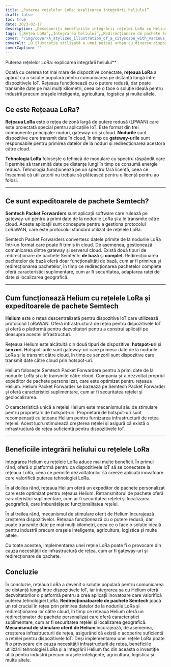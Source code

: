 ```yaml
---
title: „Puterea rețelelor LoRa: explicarea integrării heliului”
draft: false
toc: true
date: 2023-02-17
description: „Descoperiți beneficiile integrării rețelei LoRa cu Helium pentru dispozitive și industrii IoT, cum ar fi orașele inteligente, agricultura și logistica.”
tags: [„Rețea LoRa”,„Integrarea heliului”,„Redirecționare de pachete Semtech”,„Aplicații IoT”,„LPWAN”,„modulație cu spectru extins”,"gateway","nor",„Protocol LoRaWAN”,"infrastructura retelei","hotspot-uri","senzori","securitatea retelei","geolocalizare",„mecanism de stimulare”,„orașe inteligente”,"agricultură","logistică",„dezvoltare IoT”,„comunicare pe distanță lungă”]
cover: "/img/cover/A_stylized_illustration_of_a_cityscape_with_various_IoT_dev.png"
coverAlt: „O ilustrație stilizată a unui peisaj urban cu diverse dispozitive IoT conectate la o rețea reprezentată ca o rețea de lumină, cu sigla Helium afișată vizibil.”
coverCaption: ""
---
```

 Puterea rețelelor LoRa: explicarea integrării heliului**

Odată cu cererea tot mai mare de dispozitive conectate, **rețeaua LoRa** a apărut ca o soluție populară pentru comunicarea pe distanță lungă între dispozitivele IoT. Rețeaua funcționează cu o putere redusă, dar poate transmite date pe mai mulți kilometri, ceea ce o face o soluție ideală pentru industrii precum orașele inteligente, agricultura, logistica și multe altele.

## Ce este Rețeaua LoRa?

**Rețeaua LoRa** este o rețea de zonă largă de putere redusă (LPWAN) care este proiectată special pentru aplicațiile IoT. Este format din trei componente principale: noduri, gateway-uri și cloud. **Nodurile** sunt dispozitive care transmit date în cloud, în timp ce **gateway-urile** sunt responsabile pentru primirea datelor de la noduri și redirecționarea acestora către cloud.

**Tehnologia LoRa** folosește o tehnică de modulare cu spectru răspândit care îi permite să transmită date pe distanțe lungi în timp ce consumă energie redusă. Tehnologia funcționează pe un spectru fără licență, ceea ce înseamnă că utilizatorii nu trebuie să plătească pentru o licență pentru ao folosi.

______

## Ce sunt expeditoarele de pachete Semtech?

**Semtech Packet Forwarders** sunt aplicații software care rulează pe gateway-uri pentru a primi date de la nodurile LoRa și a le transmite către cloud. Aceste aplicații sunt concepute pentru a gestiona protocolul LoRaWAN, care este protocolul standard utilizat de rețelele LoRa.

Semtech Packet Forwarders convertesc datele primite de la nodurile LoRa într-un format care poate fi trimis în cloud. De asemenea, gestionează comunicarea dintre gateway și serverul cloud. Există două tipuri de redirecționare de pachete Semtech: **de bază** și **complet**. Redirecționarea pachetelor de bază oferă doar funcționalități de bază, cum ar fi primirea și redirecționarea pachetelor, în timp ce redirecționarea pachetelor complete oferă caracteristici suplimentare, cum ar fi securitatea, adaptarea ratei de date și localizarea geografică.

______

## Cum funcționează Helium cu rețelele LoRa și expeditoarele de pachete Semtech

**Helium** este o rețea descentralizată pentru dispozitive IoT care utilizează protocolul LoRaWAN. Oferă infrastructură de rețea pentru dispozitivele IoT și oferă o platformă pentru dezvoltatori pentru a construi aplicații pe deasupra acestei infrastructuri.

Rețeaua Helium este alcătuită din două tipuri de dispozitive: **hotspot-uri** și **senzori**. Hotspot-urile sunt gateway-uri care primesc date de la nodurile LoRa și le transmit către cloud, în timp ce senzorii sunt dispozitive care transmit date către cloud prin hotspot-uri.

Helium folosește Semtech Packet Forwardere pentru a primi date de la nodurile LoRa și a le transmite către cloud. Compania și-a dezvoltat propriul expeditor de pachete personalizat, care este optimizat pentru rețeaua Helium. Helium Packet Forwarder se bazează pe Semtech Packet Forwarder și oferă caracteristici suplimentare, cum ar fi securitatea rețelei și geolocalizarea.

O caracteristică unică a rețelei Helium este mecanismul său de stimulare pentru proprietarii de hotspot-uri. Proprietarii de hotspot-uri sunt recompensați cu jetoane Helium pentru furnizarea infrastructurii de rețea rețelei. Acest lucru stimulează creșterea rețelei și asigură că există o infrastructură de rețea suficientă pentru dispozitivele IoT.

______

## Beneficiile integrării heliului cu rețelele LoRa

Integrarea Helium cu rețelele LoRa aduce mai multe beneficii. În primul rând, oferă o platformă pentru ca dispozitivele IoT să se conecteze la rețeaua LoRa, ceea ce permite dezvoltatorilor să creeze aplicații inovatoare care valorifică puterea tehnologiei LoRa.

În al doilea rând, rețeaua Helium oferă un expeditor de pachete personalizat care este optimizat pentru rețeaua Helium. Retransmitorul de pachete oferă caracteristici suplimentare, cum ar fi securitatea rețelei și localizarea geografică, care îmbunătățesc funcționalitatea rețelei.

În al treilea rând, mecanismul de stimulare oferit de Helium încurajează creșterea dispozitivelor. Rețeaua funcționează cu o putere redusă, dar poate transmite date pe mai mulți kilometri, ceea ce o face o soluție ideală pentru industrii precum orașele inteligente, agricultura, logistica și multe altele.

Cu toate acestea, implementarea unei rețele LoRa poate fi o provocare din cauza necesității de infrastructură de rețea, cum ar fi gateway-uri și redirecționare de pachete.

## Concluzie
În concluzie, rețeaua LoRa a devenit o soluție populară pentru comunicarea pe distanță lungă între dispozitivele IoT, iar integrarea sa cu Helium oferă dezvoltatorilor o platformă pentru a crea aplicații inovatoare care valorifică puterea tehnologiei LoRa. **Redirecționatoarele de pachete Semtech** joacă un rol crucial în rețea prin primirea datelor de la nodurile LoRa și redirecționarea lor către cloud, în timp ce rețeaua Helium oferă un redirecționator de pachete personalizat care oferă caracteristici suplimentare, cum ar fi securitatea rețelei și localizarea geografică. **Mecanismul de stimulare oferit de Helium** încurajează, de asemenea, creșterea infrastructurii de rețea, asigurând că există o acoperire suficientă a rețelei pentru dispozitivele IoT. Deși implementarea unei rețele LoRa poate fi o provocare din cauza necesității infrastructurii de rețea, beneficiile utilizării tehnologiei LoRa și a integrării Helium fac din aceasta o investiție utilă pentru industrii precum orașele inteligente, agricultura, logistica și multe altele.

